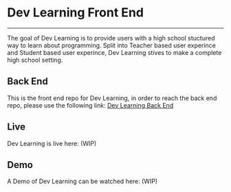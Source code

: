 # Dev Learning Front End

---

The goal of Dev Learning is to provide users with a high school stuctured way to learn about programming. Split into Teacher based user experince and Student based user experince, Dev Learning stives to make a complete high school setting.

## Back End

This is the front end repo for Dev Learning, in order to reach the back end repo, please use the following link: [Dev Learning Back End](https://github.com/arieldavis22/dev-learning-backend)

## Live

Dev Learning is live here: (WIP)

## Demo

A Demo of Dev Learning can be watched here: (WIP)
